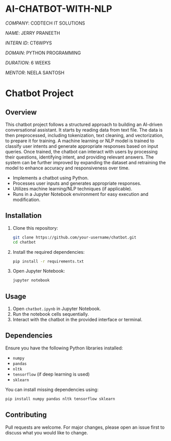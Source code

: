 # AI-CHATBOT-WITH-NLP

*COMPANY*: CODTECH IT SOLUTIONS

*NAME*: JERRY PRANEETH 

*INTERN ID*: CT6WPYS  

*DOMAIN*: PYTHON PROGRAMMING 

*DURATION*: 6 WEEKS  

*MENTOR*: NEELA SANTOSH  


# Chatbot Project  

## Overview  
This chatbot project follows a structured approach to building an AI-driven conversational assistant. It starts by reading data from text file. The data is then preprocessed, including tokenization, text cleaning, and vectorization, to prepare it for training. A machine learning or NLP model is trained to classify user intents and generate appropriate responses based on input queries. Once trained, the chatbot can interact with users by processing their questions, identifying intent, and providing relevant answers. The system can be further improved by expanding the dataset and retraining the model to enhance accuracy and responsiveness over time.
- Implements a chatbot using Python.  
- Processes user inputs and generates appropriate responses.  
- Utilizes machine learning/NLP techniques (if applicable).  
- Runs in a Jupyter Notebook environment for easy execution and modification.  

## Installation  
1. Clone this repository:  
   ```bash
   git clone https://github.com/your-username/chatbot.git
   cd chatbot
   ```  
2. Install the required dependencies:  
   ```bash
   pip install -r requirements.txt
   ```  
3. Open Jupyter Notebook:  
   ```bash
   jupyter notebook
   ```  

## Usage  
1. Open `chatbot.ipynb` in Jupyter Notebook.  
2. Run the notebook cells sequentially.  
3. Interact with the chatbot in the provided interface or terminal.  

## Dependencies  
Ensure you have the following Python libraries installed:  
- `numpy`  
- `pandas`  
- `nltk`  
- `tensorflow` (if deep learning is used)  
- `sklearn`  

You can install missing dependencies using:  
```bash
pip install numpy pandas nltk tensorflow sklearn
```  

## Contributing  
Pull requests are welcome. For major changes, please open an issue first to discuss what you would like to change.  
